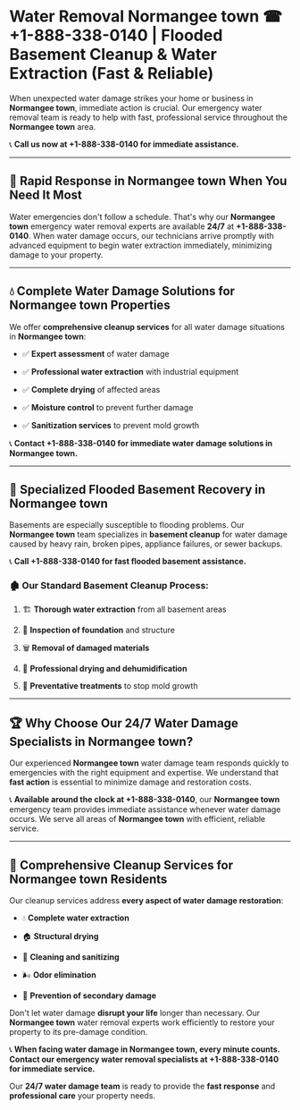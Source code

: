# Water Removal Normangee town ☎ +1-888-338-0140 | Flooded Basement Cleanup & Water Extraction (Fast & Reliable)

When unexpected water damage strikes your home or business in **Normangee town**, immediate action is crucial. Our emergency water removal team is ready to help with fast, professional service throughout the **Normangee town** area. 

📞 **Call us now at +1-888-338-0140 for immediate assistance.**
---
## 🚀 Rapid Response in Normangee town When You Need It Most
Water emergencies don't follow a schedule. That's why our **Normangee town** emergency water removal experts are available **24/7** at **+1-888-338-0140**. When water damage occurs, our technicians arrive promptly with advanced equipment to begin water extraction immediately, minimizing damage to your property.
---
## 💧 Complete Water Damage Solutions for Normangee town Properties
We offer **comprehensive cleanup services** for all water damage situations in **Normangee town**:
- ✅ **Expert assessment** of water damage  
- ✅ **Professional water extraction** with industrial equipment  
- ✅ **Complete drying** of affected areas  
- ✅ **Moisture control** to prevent further damage  
- ✅ **Sanitization services** to prevent mold growth  
📞 **Contact +1-888-338-0140 for immediate water damage solutions in Normangee town.**
---
## 🌊 Specialized Flooded Basement Recovery in Normangee town
Basements are especially susceptible to flooding problems. Our **Normangee town** team specializes in **basement cleanup** for water damage caused by heavy rain, broken pipes, appliance failures, or sewer backups. 
📞 **Call +1-888-338-0140 for fast flooded basement assistance.**
### 🏚️ Our Standard Basement Cleanup Process:
1. 🏗️ **Thorough water extraction** from all basement areas  
2. 🔎 **Inspection of foundation** and structure  
3. 🗑️ **Removal of damaged materials**  
4. 💨 **Professional drying and dehumidification**  
5. 🚫 **Preventative treatments** to stop mold growth  
---
## 🏆 Why Choose Our 24/7 Water Damage Specialists in Normangee town?
Our experienced **Normangee town** water damage team responds quickly to emergencies with the right equipment and expertise. We understand that **fast action** is essential to minimize damage and restoration costs.
📞 **Available around the clock at +1-888-338-0140**, our **Normangee town** emergency team provides immediate assistance whenever water damage occurs. We serve all areas of **Normangee town** with efficient, reliable service.
---
## 🧹 Comprehensive Cleanup Services for Normangee town Residents
Our cleanup services address **every aspect of water damage restoration**:
- 💧 **Complete water extraction**  
- 🏠 **Structural drying**  
- 🧼 **Cleaning and sanitizing**  
- 🌬️ **Odor elimination**  
- 🚫 **Prevention of secondary damage**  
Don't let water damage **disrupt your life** longer than necessary. Our **Normangee town** water removal experts work efficiently to restore your property to its pre-damage condition.
📞 **When facing water damage in Normangee town, every minute counts. Contact our emergency water removal specialists at +1-888-338-0140 for immediate service.**
Our **24/7 water damage team** is ready to provide the **fast response** and **professional care** your property needs.
